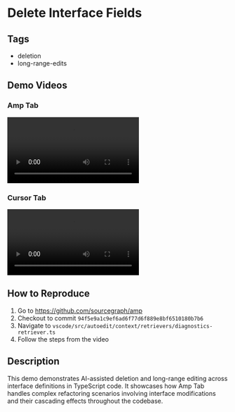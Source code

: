 # Delete Interface Fields

## Tags
- deletion
- long-range-edits

## Demo Videos

### Amp Tab
![Amp Tab Demo](amp_tab.mp4)

### Cursor Tab
![Cursor Tab Demo](cursor_tab.mp4)

## How to Reproduce

1. Go to https://github.com/sourcegraph/amp
2. Checkout to commit `94f5e9a1c9ef6ad6f77d6f889e8bf6510180b7b6`
3. Navigate to `vscode/src/autoedit/context/retrievers/diagnostics-retriever.ts`
4. Follow the steps from the video

## Description

This demo demonstrates AI-assisted deletion and long-range editing across interface definitions in TypeScript code. It showcases how Amp Tab handles complex refactoring scenarios involving interface modifications and their cascading effects throughout the codebase.
